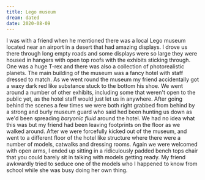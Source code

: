 ```yaml
---
title: Lego museum
dream: dated
date: 2020-08-09
---
```


I was with a friend <!-- JH --> when he mentioned there was a local Lego museum located near an airport in a desert that had amazing displays. I drove us there through long empty roads and some displays were so large they were housed in hangers with open top roofs with the exhibits sticking through. One was a huge T-rex and there was also a collection of photorealistic planets. The main building of the museum was a fancy hotel with staff dressed to match. As we went round the museum my friend accidentally got a waxy dark red like substance stuck to the bottom his shoe.
We went around a number of other exhibits, including some that weren't open to the public yet, as the hotel staff would just let us in anywhere. After going behind the scenes a few times we were both right grabbed from behind by a strong and burly museum guard who said hed been hunting us down as we'd been spreading *baryonic fluid* around the hotel. We had no idea what this was but my friend had been leaving footprints on the floor as we walked around.
After we were forcefully kicked out of the museum, and went to a different floor of the hotel like structure where there were a number of models, catwalks and dressing rooms. Again we were welcomed with open arms, I ended up sitting in a ridiculously padded bench tops chair that you could barely sit in talking with models getting ready. My friend awkwardly tried to seduce one of the models who I happened to know from school while she was busy doing her own thing.